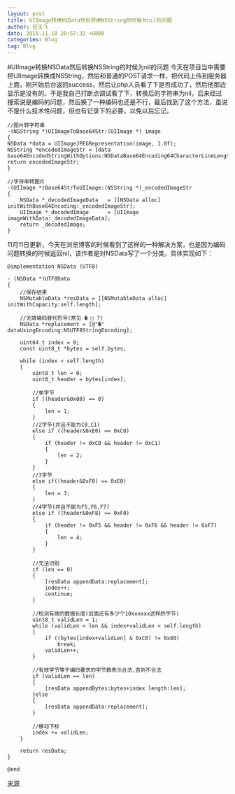 ```yaml
---
layout: post
title: UIImage转换NSData然后转换NSString的时候为nil的问题
author: 任玉飞
date: 2015.11.10 20:57:32 +0800
categories: Blog
tag: Blog
---
```


#UIImage转换NSData然后转换NSString的时候为nil的问题
今天在项目当中需要把UIImage转换成NSString，然后和普通的POST请求一样，把代码上传到服务器上面，刚开始后台返回success，然后让php人员看了下是否成功了，然后他那边显示是没有的。于是我自己打断点调试看了下，转换后的字符串为nil，后来经过搜索说是编码的问题，然后换了一种编码也还是不行，最后找到了这个方法，虽说不是什么技术性问题，但也有记录下的必要，以免以后忘记。

	//图片转字符串  
	-(NSString *)UIImageToBase64Str:(UIImage *) image  
	{  
    NSData *data = UIImageJPEGRepresentation(image, 1.0f);  
    NSString *encodedImageStr = [data base64EncodedStringWithOptions:NSDataBase64Encoding64CharacterLineLength];  
    return encodedImageStr;  
	}  
	
	//字符串转图片  
	-(UIImage *)Base64StrToUIImage:(NSString *)_encodedImageStr  
	{  
    	NSData *_decodedImageData   = [[NSData alloc] initWithBase64Encoding:_encodedImageStr];  
    	UIImage *_decodedImage      = [UIImage imageWithData:_decodedImageData];  
    	return _decodedImage;  
	}

11月11日更新，今天在浏览博客的时候看到了这样的一种解决方案，也是因为编码问题转换的时候返回nil，该作者是对NSData写了一个分类，具体实现如下：
      


	@implementation NSData (UTF8)

	- (NSData *)UTF8Data
	{
    	//保存结果
    	NSMutableData *resData = [[NSMutableData alloc] initWithCapacity:self.length];
    
    	//无效编码替代符号(常见 � □ ?)
    	NSData *replacement = [@"�" dataUsingEncoding:NSUTF8StringEncoding];
    
    	uint64_t index = 0;
    	const uint8_t *bytes = self.bytes;
    
    	while (index < self.length)
    	{
        	uint8_t len = 0;
        	uint8_t header = bytes[index];
        
        	//单字节
        	if ((header&0x80) == 0)
        	{
            	len = 1;
        	}
        	//2字节(并且不能为C0,C1)
        	else if ((header&0xE0) == 0xC0)
        	{
            	if (header != 0xC0 && header != 0xC1)
            	{
                	len = 2;
            	}
        	}
        	//3字节
        	else if((header&0xF0) == 0xE0)
        	{
            	len = 3;
        	}
        	//4字节(并且不能为F5,F6,F7)
        	else if ((header&0xF8) == 0xF0)
        	{
            	if (header != 0xF5 && header != 0xF6 && header != 0xF7)
            	{
                	len = 4;
            	}
        	}
        
        	//无法识别
        	if (len == 0)
        	{
            	[resData appendData:replacement];
            	index++;
            	continue;
        	}
        
        	//检测有效的数据长度(后面还有多少个10xxxxxx这样的字节)
        	uint8_t validLen = 1;
        	while (validLen < len && index+validLen < self.length)
        	{
            	if ((bytes[index+validLen] & 0xC0) != 0x80)
                	break;
            	validLen++;
        	}
        
        	//有效字节等于编码要求的字节数表示合法,否则不合法
        	if (validLen == len)
        	{
            	[resData appendBytes:bytes+index length:len];
        	}else
        	{
            	[resData appendData:replacement];
        	}
        
        	//移动下标
        	index += validLen;
    	}
    
    	return resData;
	}

	@end
<a href="http://www.tanhao.me/code/150608.html/" target="_blank">来源</a>

